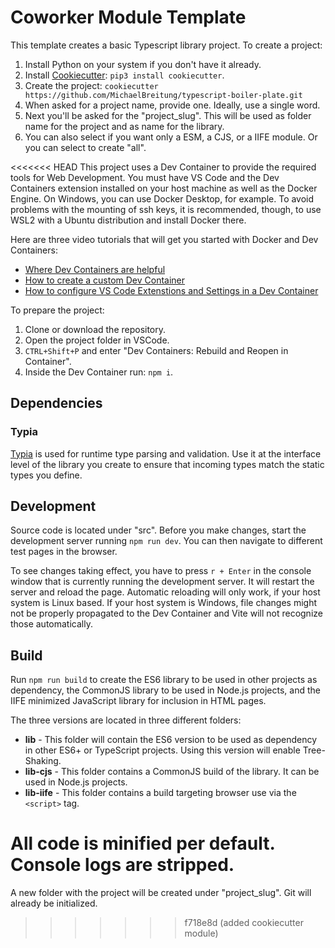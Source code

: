 # Coworker Module Template

This template creates a basic Typescript library project.
To create a project:

1) Install Python on your system if you don't have it already.
2) Install [Cookiecutter](https://www.cookiecutter.io/): `pip3 install cookiecutter`.
3) Create the project: `cookiecutter https://github.com/MichaelBreitung/typescript-boiler-plate.git`
4) When asked for a project name, provide one. Ideally, use a single word.
5) Next you'll be asked for the "project_slug". This will be used as folder name for the project and as name for the library.
6) You can also select if you want only a ESM, a CJS, or a IIFE module. Or you can select to create "all".

<<<<<<< HEAD
This project uses a Dev Container to provide the required tools for Web Development. You must have VS Code and the Dev Containers extension installed on your host machine as well as the Docker Engine. On Windows, you can use Docker Desktop, for example. To avoid problems with the mounting of ssh keys, it is recommended, though, to use WSL2 with a Ubuntu distribution and install Docker there.

Here are three video tutorials that will get you started with Docker and Dev Containers:

- [Where Dev Containers are helpful](https://youtu.be/9F-jbT-pHkg?si=yW4RThXZNC0SMIyl)
- [How to create a custom Dev Container](https://youtu.be/7P0pTECkiN8?si=51YPKbUzL7OlAs80)
- [How to configure VS Code Extenstions and Settings in a Dev Container](https://youtu.be/W84R1CxtF0c?si=YBhBRzKk1lgCKEyz)

To prepare the project:

1. Clone or download the repository.
2. Open the project folder in VSCode.
3. `CTRL+Shift+P` and enter "Dev Containers: Rebuild and Reopen in Container".
4. Inside the Dev Container run: `npm i`.

## Dependencies

### Typia

[Typia](https://github.com/samchon/typia) is used for runtime type parsing and validation. 
Use it at the interface level of the library you create to ensure that incoming types match the static types you define.

## Development

Source code is located under "src". 
Before you make changes, start the development server running `npm run dev`. 
You can then navigate to different test pages in the browser.

To see changes taking effect, you have to press `r + Enter` in the console window that is currently running the development server. 
It will restart the server and reload the page. 
Automatic reloading will only work, if your host system is Linux based. 
If your host system is Windows, file changes might not be properly propagated to the Dev Container and Vite will not recognize those automatically.

## Build

Run `npm run build` to create the ES6 library to be used in other projects as dependency, the CommonJS library to be used in Node.js projects, and the IIFE minimized JavaScript library for inclusion in HTML pages.

The three versions are located in three different folders:

- **lib** - This folder will contain the ES6 version to be used as dependency in other ES6+ or TypeScript projects. Using this version will enable Tree-Shaking.
- **lib-cjs** - This folder contains a CommonJS build of the library. It can be used in Node.js projects.
- **lib-iife** - This folder contains a build targeting browser use via the ``<script>`` tag. 

All code is minified per default. Console logs are stripped.
=======
A new folder with the project will be created under "project_slug".
Git will already be initialized.
>>>>>>> f718e8d (added cookiecutter module)
